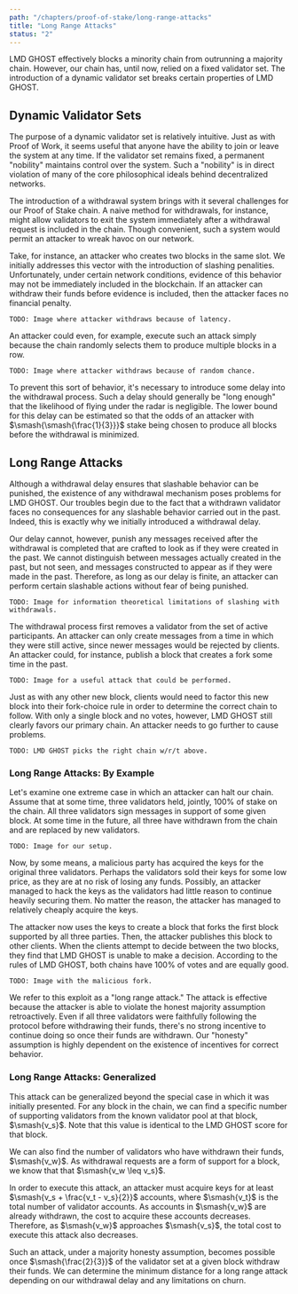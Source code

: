 ```yaml
---
path: "/chapters/proof-of-stake/long-range-attacks"
title: "Long Range Attacks"
status: "2"
---
```


LMD GHOST effectively blocks a minority chain from outrunning a majority chain. However, our chain has, until now, relied on a fixed validator set. The introduction of a dynamic validator set breaks certain properties of LMD GHOST.

## Dynamic Validator Sets
The purpose of a dynamic validator set is relatively intuitive. Just as with Proof of Work, it seems useful that anyone have the ability to join or leave the system at any time. If the validator set remains fixed, a permanent "nobility" maintains control over the system. Such a "nobility" is in direct violation of many of the core philosophical ideals behind decentralized networks.

The introduction of a withdrawal system brings with it several challenges for our Proof of Stake chain. A naive method for withdrawals, for instance, might allow validators to exit the system immediately after a withdrawal request is included in the chain. Though convenient, such a system would permit an attacker to wreak havoc on our network.

Take, for instance, an attacker who creates two blocks in the same slot. We initially addresses this vector with the introduction of slashing penalities. Unfortunately, under certain network conditions, evidence of this behavior may not be immediately included in the blockchain. If an attacker can withdraw their funds before evidence is included, then the attacker faces no financial penalty.

```text
TODO: Image where attacker withdraws because of latency.
```

An attacker could even, for example, execute such an attack simply because the chain randomly selects them to produce multiple blocks in a row.

```text
TODO: Image where attacker withdraws because of random chance.
```

To prevent this sort of behavior, it's necessary to introduce some delay into the withdrawal process. Such a delay should generally be "long enough" that the likelihood of flying under the radar is negligible. The lower bound for this delay can be estimated so that the odds of an attacker with $\smash{\smash{\frac{1}{3}}}$ stake being chosen to produce all blocks before the withdrawal is minimized.

## Long Range Attacks
Although a withdrawal delay ensures that slashable behavior can be punished, the existence of any withdrawal mechanism poses problems for LMD GHOST. Our troubles begin due to the fact that a withdrawn validator faces no consequences for any slashable behavior carried out in the past. Indeed, this is exactly why we initially introduced a withdrawal delay.

Our delay cannot, however, punish any messages received after the withdrawal is completed that are crafted to look as if they were created in the past. We cannot distinguish between messages actually created in the past, but not seen, and messages constructed to appear as if they were made in the past. Therefore, as long as our delay is finite, an attacker can perform certain slashable actions without fear of being punished.

```text
TODO: Image for information theoretical limitations of slashing with withdrawals.
```

The withdrawal process first removes a validator from the set of active participants. An attacker can only create messages from a time in which they were still active, since newer messages would be rejected by clients. An attacker could, for instance, publish a block that creates a fork some time in the past.

```text
TODO: Image for a useful attack that could be performed.
```

Just as with any other new block, clients would need to factor this new block into their fork-choice rule in order to determine the correct chain to follow. With only a single block and no votes, however, LMD GHOST still clearly favors our primary chain. An attacker needs to go further to cause problems.

```text
TODO: LMD GHOST picks the right chain w/r/t above.
```

### Long Range Attacks: By Example
Let's examine one extreme case in which an attacker can halt our chain. Assume that at some time, three validators held, jointly, 100% of stake on the chain. All three validators sign messages in support of some given block. At some time in the future, all three have withdrawn from the chain and are replaced by new validators.

```text
TODO: Image for our setup.
```

Now, by some means, a malicious party has acquired the keys for the original three validators. Perhaps the validators sold their keys for some low price, as they are at no risk of losing any funds. Possibly, an attacker managed to hack the keys as the validators had little reason to continue heavily securing them. No matter the reason, the attacker has managed to relatively cheaply acquire the keys.

The attacker now uses the keys to create a block that forks the first block supported by all three parties. Then, the attacker publishes this block to other clients. When the clients attempt to decide between the two blocks, they find that LMD GHOST is unable to make a decision. According to the rules of LMD GHOST, both chains have 100% of votes and are equally good.

```text
TODO: Image with the malicious fork.
```

We refer to this exploit as a "long range attack." The attack is effective because the attacker is able to violate the honest majority assumption retroactively. Even if all three validators were faithfully following the protocol before withdrawing their funds, there's no strong incentive to continue doing so once their funds are withdrawn. Our "honesty" assumption is highly dependent on the existence of incentives for correct behavior.

### Long Range Attacks: Generalized
This attack can be generalized beyond the special case in which it was initially presented. For any block in the chain, we can find a specific number of supporting validators from the known validator pool at that block, $\smash{v_s}$. Note that this value is identical to the LMD GHOST score for that block.

We can also find the number of validators who have withdrawn their funds, $\smash{v_w}$. As withdrawal requests are a form of support for a block, we know that  that $\smash{v_w \leq v_s}$.

In order to execute this attack, an attacker must acquire keys for at least $\smash{v_s + \frac{v_t - v_s}{2}}$ accounts, where $\smash{v_t}$ is the total number of validator accounts. As accounts in $\smash{v_w}$ are already withdrawn, the cost to acquire these accounts decreases. Therefore, as $\smash{v_w}$ approaches $\smash{v_s}$, the total cost to execute this attack also decreases.

Such an attack, under a majority honesty assumption, becomes possible once $\smash{\frac{2}{3}}$ of the validator set at a given block withdraw their funds. We can determine the minimum distance for a long range attack depending on our withdrawal delay and any limitations on churn.
